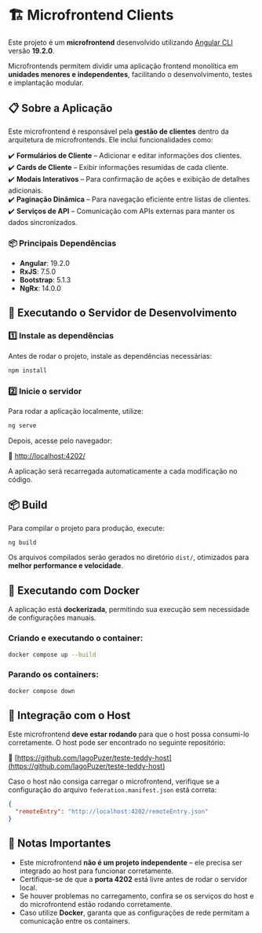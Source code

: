 # 🏗️ Microfrontend Clients

Este projeto é um **microfrontend** desenvolvido utilizando [Angular CLI](https://github.com/angular/angular-cli) versão **19.2.0**.

Microfrontends permitem dividir uma aplicação frontend monolítica em **unidades menores e independentes**, facilitando o desenvolvimento, testes e implantação modular.

## 📋 Sobre a Aplicação

Este microfrontend é responsável pela **gestão de clientes** dentro da arquitetura de microfrontends. Ele inclui funcionalidades como:

✔️ **Formulários de Cliente** – Adicionar e editar informações dos clientes.  
✔️ **Cards de Cliente** – Exibir informações resumidas de cada cliente.  
✔️ **Modais Interativos** – Para confirmação de ações e exibição de detalhes adicionais.  
✔️ **Paginação Dinâmica** – Para navegação eficiente entre listas de clientes.  
✔️ **Serviços de API** – Comunicação com APIs externas para manter os dados sincronizados.

### 📦 Principais Dependências

- **Angular**: 19.2.0
- **RxJS**: 7.5.0
- **Bootstrap**: 5.1.3
- **NgRx**: 14.0.0

## 🚀 Executando o Servidor de Desenvolvimento

### 1️⃣ Instale as dependências

Antes de rodar o projeto, instale as dependências necessárias:

```bash
npm install
```

### 2️⃣ Inicie o servidor

Para rodar a aplicação localmente, utilize:

```bash
ng serve
```

Depois, acesse pelo navegador:

🔗 [http://localhost:4202/](http://localhost:4202/)

A aplicação será recarregada automaticamente a cada modificação no código.

## 📦 Build

Para compilar o projeto para produção, execute:

```bash
ng build
```

Os arquivos compilados serão gerados no diretório `dist/`, otimizados para **melhor performance e velocidade**.

## 🐳 Executando com Docker

A aplicação está **dockerizada**, permitindo sua execução sem necessidade de configurações manuais.

### Criando e executando o container:

```bash
docker compose up --build
```

### Parando os containers:

```bash
docker compose down
```

## 🔗 Integração com o Host

Este microfrontend **deve estar rodando** para que o host possa consumi-lo corretamente. O host pode ser encontrado no seguinte repositório:

🔗 [https://github.com/IagoPuzer/teste-teddy-host](https://github.com/IagoPuzer/teste-teddy-host)

Caso o host não consiga carregar o microfrontend, verifique se a configuração do arquivo `federation.manifest.json` está correta:

```json
{
  "remoteEntry": "http://localhost:4202/remoteEntry.json"
}
```

## 📝 Notas Importantes

- Este microfrontend **não é um projeto independente** – ele precisa ser integrado ao host para funcionar corretamente.
- Certifique-se de que a **porta 4202** está livre antes de rodar o servidor local.
- Se houver problemas no carregamento, confira se os serviços do host e do microfrontend estão rodando corretamente.
- Caso utilize **Docker**, garanta que as configurações de rede permitam a comunicação entre os containers.
